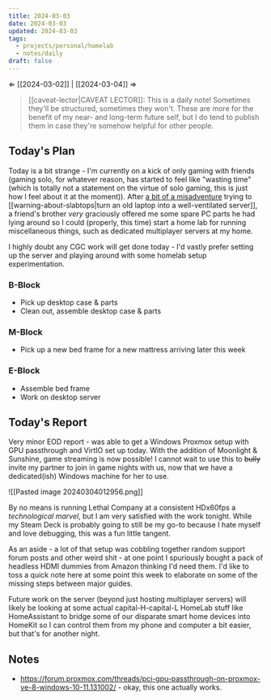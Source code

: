 ```yaml
---
title: 2024-03-03
date: 2024-03-03
updated: 2024-03-03
tags:
  - projects/personal/homelab
  - notes/daily
draft: false
---
```

⇐ [[2024-03-02]] | [[2024-03-04]] ⇒

> [[caveat-lector|CAVEAT LECTOR]]: This is a daily note! Sometimes they'll be structured, sometimes they won't. These are more for the benefit of my near- and long-term future self, but I do tend to publish them in case they're somehow helpful for other people.

## Today's Plan

Today is a bit strange - I'm currently on a kick of only gaming with friends (gaming solo, for whatever reason, has started to feel like "wasting time" (which is totally not a statement on the virtue of solo gaming, this is just how I feel about it at the moment)). After [a bit of a misadventure](https://bsky.app/profile/spencer.chaoticgood.computer/post/3kljmrvqd2u2q) trying to [[warning-about-slabtops|turn an old laptop into a well-ventilated server]], a friend's brother *very* graciously offered me some spare PC parts he had lying around so I could (properly, this time) start a home lab for running miscellaneous things, such as dedicated multiplayer servers at my home.

I highly doubt any CGC work will get done today - I'd vastly prefer setting up the server and playing around with some homelab setup experimentation.

### B-Block

- Pick up desktop case & parts
- Clean out, assemble desktop case & parts

### M-Block

- Pick up a new bed frame for a new mattress arriving later this week

### E-Block

- Assemble bed frame
- Work on desktop server

## Today's Report

Very minor EOD report - was able to get a Windows Proxmox setup with GPU passthrough and VirtIO set up today. With the addition of Moonlight & Sunshine, game streaming is now possible! I cannot wait to use this to ~~bully~~ invite my partner to join in game nights with us, now that we have a dedicated(ish) Windows machine for her to use.

![[Pasted image 20240304012956.png]]

By no means is running Lethal Company at a consistent HDx60fps a *technological marvel*, but I am very satisfied with the work tonight. While my Steam Deck is probably going to still be my go-to because I hate myself and love debugging, this was a fun little tangent.

As an aside - a lot of that setup was cobbling together random support forum posts and other weird shit - at one point I spuriously bought a pack of headless HDMI dummies from Amazon thinking I'd need them. I'd like to toss a quick note here at some point this week to elaborate on some of the missing steps between major guides.

Future work on the server (beyond just hosting multiplayer servers) will likely be looking at some actual capital-H-capital-L HomeLab stuff like HomeAssistant to bridge some of our disparate smart home devices into HomeKit so I can control them from my phone and computer a bit easier, but that's for another night.

## Notes

- https://forum.proxmox.com/threads/pci-gpu-passthrough-on-proxmox-ve-8-windows-10-11.131002/ - okay, this one actually works.